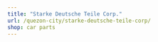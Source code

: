 ```yaml
---
title: "Starke Deutsche Teile Corp."
url: /quezon-city/starke-deutsche-teile-corp/
shop: car parts
---
```

